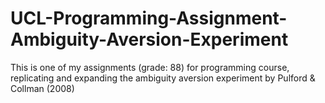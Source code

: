 # UCL-Programming-Assignment-Ambiguity-Aversion-Experiment
This is one of my assignments (grade: 88) for programming course, replicating and expanding the ambiguity aversion experiment by Pulford &amp; Collman (2008)
